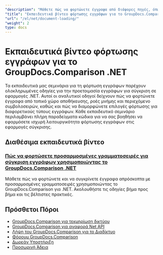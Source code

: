 ```yaml
---
"description": "Μάθετε πώς να φορτώνετε έγγραφα από διάφορες πηγές, όπως διαδρομές αρχείων, ροές και συμβολοσειρές, χρησιμοποιώντας το GroupDocs.Comparison για .NET."
"title": "Εκπαιδευτικά βίντεο φόρτωσης εγγράφων για το GroupDocs.Comparison .NET"
"url": "/el/net/document-loading/"
"weight": 2
type: docs
---
```

# Εκπαιδευτικά βίντεο φόρτωσης εγγράφων για το GroupDocs.Comparison .NET

Τα εκπαιδευτικά μας σεμινάρια για τη φόρτωση εγγράφων παρέχουν ολοκληρωμένες οδηγίες για την προετοιμασία εγγράφων για σύγκριση σε εφαρμογές .NET. Αυτοί οι αναλυτικοί οδηγοί δείχνουν πώς να φορτώνετε έγγραφα από τοπικό χώρο αποθήκευσης, ροές μνήμης και περιεχόμενο συμβολοσειρών, καθώς και πώς να διαμορφώνετε επιλογές φόρτωσης για διαφορετικούς τύπους εγγράφων. Κάθε εκπαιδευτικό σεμινάριο περιλαμβάνει πλήρη παραδείγματα κώδικα για να σας βοηθήσει να εφαρμόσετε ισχυρή λειτουργικότητα φόρτωσης εγγράφων στις εφαρμογές σύγκρισης.

## Διαθέσιμα εκπαιδευτικά βίντεο

### [Πώς να φορτώσετε προσαρμοσμένες γραμματοσειρές για σύγκριση εγγράφων χρησιμοποιώντας το GroupDocs.Comparison .NET](./load-custom-fonts-document-comparison-groupdocs-net/)
Μάθετε πώς να φορτώνετε και να συγκρίνετε έγγραφα απρόσκοπτα με προσαρμοσμένες γραμματοσειρές χρησιμοποιώντας το GroupDocs.Comparison για .NET. Ακολουθήστε τις οδηγίες βήμα προς βήμα και τις βέλτιστες πρακτικές.

## Πρόσθετοι Πόροι

- [GroupDocs.Comparison για τεκμηρίωση δικτύου](https://docs.groupdocs.com/comparison/net/)
- [GroupDocs.Comparison για αναφορά Net API](https://reference.groupdocs.com/comparison/net/)
- [Λήψη του GroupDocs.Comparison για το Διαδίκτυο](https://releases.groupdocs.com/comparison/net/)
- [Φόρουμ GroupDocs.Comparison](https://forum.groupdocs.com/c/comparison)
- [Δωρεάν Υποστήριξη](https://forum.groupdocs.com/)
- [Προσωρινή Άδεια](https://purchase.groupdocs.com/temporary-license/)